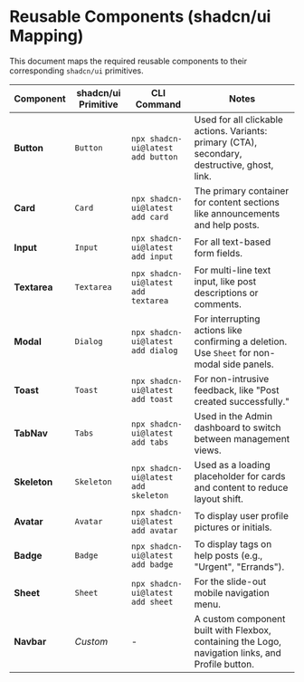 # Reusable Components (shadcn/ui Mapping)

This document maps the required reusable components to their corresponding `shadcn/ui` primitives.

| Component | shadcn/ui Primitive | CLI Command | Notes |
|---|---|---|---|
| **Button** | `Button` | `npx shadcn-ui@latest add button` | Used for all clickable actions. Variants: primary (CTA), secondary, destructive, ghost, link. |
| **Card** | `Card` | `npx shadcn-ui@latest add card` | The primary container for content sections like announcements and help posts. |
| **Input** | `Input` | `npx shadcn-ui@latest add input` | For all text-based form fields. |
| **Textarea** | `Textarea` | `npx shadcn-ui@latest add textarea` | For multi-line text input, like post descriptions or comments. |
| **Modal** | `Dialog` | `npx shadcn-ui@latest add dialog` | For interrupting actions like confirming a deletion. Use `Sheet` for non-modal side panels. |
| **Toast** | `Toast` | `npx shadcn-ui@latest add toast` | For non-intrusive feedback, like "Post created successfully." |
| **TabNav** | `Tabs` | `npx shadcn-ui@latest add tabs` | Used in the Admin dashboard to switch between management views. |
| **Skeleton** | `Skeleton` | `npx shadcn-ui@latest add skeleton` | Used as a loading placeholder for cards and content to reduce layout shift. |
| **Avatar** | `Avatar` | `npx shadcn-ui@latest add avatar` | To display user profile pictures or initials. |
| **Badge** | `Badge` | `npx shadcn-ui@latest add badge` | To display tags on help posts (e.g., "Urgent", "Errands"). |
| **Sheet** | `Sheet` | `npx shadcn-ui@latest add sheet` | For the slide-out mobile navigation menu. |
| **Navbar** | *Custom* | - | A custom component built with Flexbox, containing the Logo, navigation links, and Profile button. |
